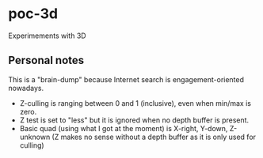 # poc-3d

Experimements with 3D

## Personal notes

This is a "brain-dump" because Internet search is engagement-oriented nowadays.

* Z-culling is ranging between 0 and 1 (inclusive), even when min/max is zero.
* Z test is set to "less" but it is ignored when no depth buffer is present.
* Basic quad (using what I got at the moment) is X-right, Y-down, Z-unknown
  (Z makes no sense without a depth buffer as it is only used for culling)

